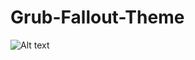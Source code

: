 # Grub-Fallout-Theme

![Alt text](https://raw.github.com/mariorodriguezruiz/Grub-Fallout-Theme/blob/master/preview.tif?raw=true)
